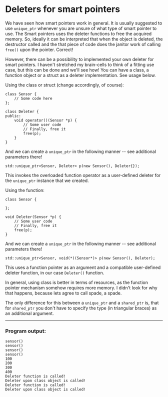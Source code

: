 # Deleters for smart pointers

We have seen how smart pointers work in general. It is usually suggested to use `unique_ptr` whenever you are unsure of what type of smart pointer to use.
The Smart pointers uses the deleter functions to free the acquired memory. So, ideally it can be interpreted that when the object is deleted, the destructor called and the that piece of code does the janitor work of calling `free()` upon the pointer. Correct!

However, there can be a possibility to implemented your own deleter for smart pointers. I haven't stretched my brain-cells to think of a fitting use case, but this can be done and we'll see how!
You can have a class, a function object or a struct as a deleter implementation. See usage below.

Using the class or struct (change accordingly, of course):

    class Sensor { 
        // Some code here
    }; 

    class Deleter {
    public:
        void operator()(Sensor *p) {
            // Some user code
            // Finally, free it
            free(p);
        }
    }
	
And we can create a `unique_ptr` in the following manner -- see additional parameters there!
	
    std::unique_ptr<Sensor, Deleter> p(new Sensor(), Deleter{});
    
This invokes the overloaded function operator as a user-defined deleter for the `unique_ptr` instance that we created.

Using the function:

    class Sensor { 
    
    }; 

    void Deleter(Sensor *p) {
        // Some user code
        // Finally, free it
        free(p);
    }
    
And we can create a `unique_ptr` in the following manner -- see additional parameters there!
	
    std::unique_ptr<Sensor, void(*)(Sensor*)> p(new Sensor(), Deleter);
    
This uses a function pointer as an argument and a compatible user-defined deleter function, in our case `Deleter()` function.

In general, using class is better in terms of resources, as the function pointer mechanism somehow requires more memory. I didn't look for why that happens, because lets agree to call spade, a spade.

The only difference for this between a `unique_ptr` and a `shared_ptr` is, that for `shared_ptr` you don't have to specify the type (in triangular braces) as an additional argument.

***

### Program output:

    sensor()
    sensor()
    sensor()
    sensor()
    100
    200
    300
    400
    Deleter function is called!
    Deleter upon class object is called!
    Deleter function is called!
    Deleter upon class object is called!

